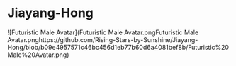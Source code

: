 # Jiayang-Hong
![Futuristic Male Avatar](Futuristic Male Avatar.pngFuturistic Male Avatar.pnghttps://github.com/Rising-Stars-by-Sunshine/Jiayang-Hong/blob/b09e4957571c46bc456d1eb77b60d6a4081bef8b/Futuristic%20Male%20Avatar.png)
